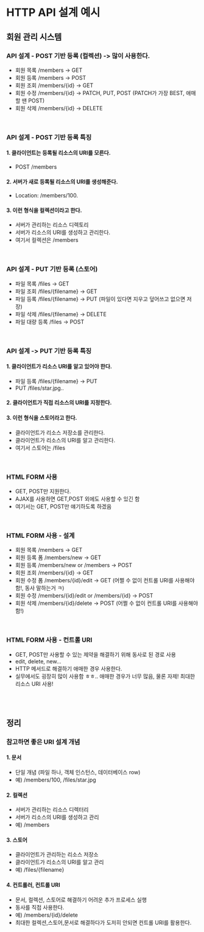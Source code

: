 # HTTP API 설계 예시
## 회원 관리 시스템 
### API 설계 - POST 기반 등록 (컬렉션) -> 많이 사용한다. 
* 회원 목록 /members -> GET 
* 회원 등록 /members -> POST
* 회원 조회 /members/{id} -> GET 
* 회원 수정 /members/{id} -> PATCH, PUT, POST  (PATCH가 가장 BEST, 애매할 땐 POST) 
* 회원 삭제 /members/{id} -> DELETE  

<br/>

### API 설계 - POST 기반 등록 특징 
#### 1. 클라이언트는 등록될 리소스의 URI를 모른다. 
* POST /members 
#### 2. 서버가 새로 등록될 리소스의 URI를 생성해준다. 
* Location: /members/100. 
#### 3. 이런 형식을 컬렉션이라고 한다.
* 서버가 관리하는 리소스 디렉토리 
* 서버가 리소스의 URI를 생성하고 관리한다. 
* 여기서 컬렉션은 /members 

<br/>

### API 설계 - PUT 기반 등록 (스토어)
* 파일 목록 /files -> GET 
* 파일 조회 /files/{filename} -> GET 
* 파일 등록 /files/{filename} -> PUT  (파일이 있다면 지우고 덮어쓰고 없으면 저장)
* 파일 삭제 /files/{filename} -> DELETE 
* 파일 대량 등록 /files -> POST

<br/>

### API 설계 -> PUT 기반 등록 특징 
#### 1. 클라이언트가 리소스 URI를 알고 있어야 한다. 
* 파일 등록 /files/{filename} -> PUT  
* PUT /files/star.jpg.. 
#### 2. 클라이언트가 직접 리소스의 URI를 지정한다. 
#### 3. 이런 형식을 스토어라고 한다. 
* 클라이언트가 리소스 저장소를 관리한다. 
* 클라이언트가 리소스의 URI를 알고 관리한다.
* 여기서 스토어는 /files 

<br/>

### HTML FORM 사용  
* GET, POST만 지원한다. 
* AJAX를 사용하면 GET,POST 외에도 사용할 수 있긴 함
* 여기서는 GET, POST만 얘기하도록 하겠음 

<br/>

### HTML FORM 사용 - 설계 
* 회원 목록 /members -> GET
* 회원 등록 폼 /members/new -> GET 
* 회원 등록 /members/new or /members -> POST
* 회원 조회 /members/{id} -> GET 
* 회원 수정 폼 /members/{id}/edit -> GET (어쩔 수 없이 컨트롤 URI를 사용해야함!, 동사 말하는거 ㅋ) 
* 회원 수정 /members/{id}/edit or /members/{id} -> POST 
* 회원 삭제 /members/{id}/delete -> POST  (어쩔 수 없이 컨트롤 URI를 사용해야함!) 

<br/>

### HTML FORM 사용 - 컨트롤 URI 
* GET, POST만 사용할 수 있는 제약을 해결하기 위해 동사로 된 경로 사용 
* edit, delete, new… 
* HTTP 메서드로 해결하기 애매한 경우 사용한다. 
* 실무에서도 굉장히 많이 사용함 ㅎㅎ.. 애매한 경우가 너무 많음, 물론 자제! 최대한 리소스 URI 사용! 

<br/>
<br/>

## 정리 
### 참고하면 좋은 URI 설계 개념 
#### 1. 문서 
* 단일 개념 (파일 하나, 객체 인스턴스, 데이터베이스 row) 
* 예) /members/100, /files/star.jpg 

#### 2. 컬렉션 
* 서버가 관리하는 리소스 디렉터리 
* 서버가 리소스의 URI를 생성하고 관리
* 예) /members 

#### 3. 스토어 
* 클라이언트가 관리하는 리소스 저장소 
* 클라이언트가 리소스의 URI를 알고 관리 
* 예) /files/{filename} 

#### 4. 컨트롤러, 컨트롤 URI 
* 문서, 컬렉션, 스토어로 해결하기 어려운 추가 프로세스 실행 
* 동사를 직접 사용한다.
* 예) /members/{id}/delete 
* 최대한 컬렉션,스토어,문서로 해결하다가 도저히 안되면 컨트롤 URI를 활용한다. 
